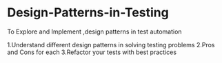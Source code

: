 # Design-Patterns-in-Testing
To Explore and Implement ,design patterns in test automation

1.Understand different design patterns in solving testing problems
2.Pros and Cons for each
3.Refactor your tests with best practices
